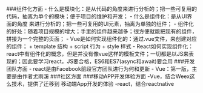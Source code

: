 ###组件化方面
	- 什么是模块化：是从代码的角度来进行分析的；把一些可复用的代码，抽离为单个的模块；便于项目的维护和开发；
	- 什么是组件化：是从UI界面的角度 来进行分析的；把一些可复用的UI元素，抽离为单独的组件；
	- 组件化的好处：随着项目规模的增大；手里的组件越来越多；很方便就能把现有的组件，拼接为一个完整的页面；
	- Vue是如何实现组件化的：通过.vue文件，来创建对应的组件；
		+ template 结构
		+ script 行为
		+ style 样式
	- React如何实现组件化：react中有组件化的概念，但是并没有像vue这样的模板文件；一切都是以JS来表现的；因此要学习react，JS要合格，ES6和ES7(async和await)要会用
###开发团队方面
	- react是由Facebook前段官方团队进行为何和更新
	- Vue：第一版，主要是由作者尤雨溪
###社区方面
###移动APP开发体验方面
	-Vue，结合Weex这么技术，提供了迁移到 移动端App开发的体验
	-react，结合reactnative

